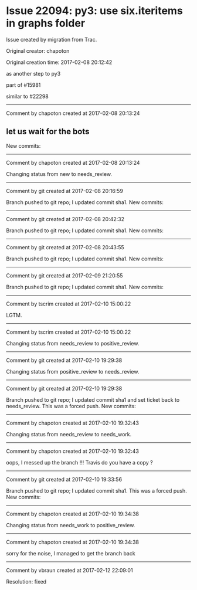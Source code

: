 # Issue 22094: py3: use six.iteritems in graphs folder

Issue created by migration from Trac.

Original creator: chapoton

Original creation time: 2017-02-08 20:12:42

as another step to py3

part of #15981

similar to #22298


---

Comment by chapoton created at 2017-02-08 20:13:24

let us wait for the bots
----
New commits:


---

Comment by chapoton created at 2017-02-08 20:13:24

Changing status from new to needs_review.


---

Comment by git created at 2017-02-08 20:16:59

Branch pushed to git repo; I updated commit sha1. New commits:


---

Comment by git created at 2017-02-08 20:42:32

Branch pushed to git repo; I updated commit sha1. New commits:


---

Comment by git created at 2017-02-08 20:43:55

Branch pushed to git repo; I updated commit sha1. New commits:


---

Comment by git created at 2017-02-09 21:20:55

Branch pushed to git repo; I updated commit sha1. New commits:


---

Comment by tscrim created at 2017-02-10 15:00:22

LGTM.


---

Comment by tscrim created at 2017-02-10 15:00:22

Changing status from needs_review to positive_review.


---

Comment by git created at 2017-02-10 19:29:38

Changing status from positive_review to needs_review.


---

Comment by git created at 2017-02-10 19:29:38

Branch pushed to git repo; I updated commit sha1 and set ticket back to needs_review. This was a forced push. New commits:


---

Comment by chapoton created at 2017-02-10 19:32:43

Changing status from needs_review to needs_work.


---

Comment by chapoton created at 2017-02-10 19:32:43

oops, I messed up the branch !!! Travis do you have a copy ?


---

Comment by git created at 2017-02-10 19:33:56

Branch pushed to git repo; I updated commit sha1. This was a forced push. New commits:


---

Comment by chapoton created at 2017-02-10 19:34:38

Changing status from needs_work to positive_review.


---

Comment by chapoton created at 2017-02-10 19:34:38

sorry for the noise, I managed to get the branch back


---

Comment by vbraun created at 2017-02-12 22:09:01

Resolution: fixed
